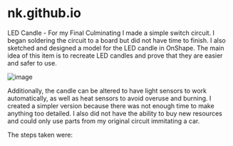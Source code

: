 # nk.github.io
LED Candle - For my Final Culminating I made a simple switch circuit. I began soldering the circuit to a board but did not have time to finish. I also sketched and designed a model for the LED candle in OnShape. The main idea of this item is to recreate LED candles and prove that they are easier and safer to use.

![image](https://github.com/user-attachments/assets/f736e1f4-c037-411f-9788-313a59c1d8e3)

Additionally, the candle can be altered to have light sensors to work automatically, as well as heat sensors to avoid overuse and burning. I created a simpler version because there was not enough time to make anything too detailed. I also did not have the ability to buy new resources and could only use parts from my original circuit immitating a car.

The steps taken were:
